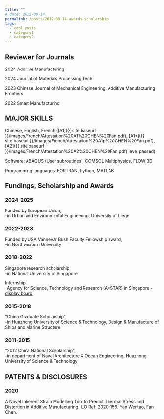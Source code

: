 ```yaml
---
title: ""
# date: 2012-08-14
permalink: /posts/2012-08-14-awards-scholarship
tags:
  - cool posts
  - category1
  - category2
---
```


## Reviewer for Journals

2024 Additive Manufacturing

2024 Journal of Materials Processing Tech

2023 Chinese Journal of Mechanical Engineering: Additive Manufacturing Frontiers

2022 Smart Manufacturing

## MAJOR SKILLS

Chinese, English, French ([A1]({{ site.baseurl }}/images/French/Attestation%20A1%20CHEN%20Fan.pdf), [A1+]({{ site.baseurl }}/images/French/Attestation%20A1p%20CHEN%20Fan.pdf), [A2]({{ site.baseurl }}/images/French/Attestation%20A2%20CHEN%20Fan.pdf) level passed)

Software: ABAQUS (User subroutines), COMSOL Multiphysics, FLOW 3D

Programming languages: FORTRAN, Python, MATLAB

## Fundings, Scholarship and Awards

### 2024-2025
Funded by European Union,  
-in Urban and Environmental Engineering, University of Liege

### 2022-2023
Funded by USA Vannevar Bush Faculty Fellowship award,  
-in Northwestern University

### 2018-2022
Singapore research scholarship,  
-in National University of Singapore

Internship  
-Agency for Science, Technology and Research (A*STAR) in Singapore - [display board](https://www.a-star.edu.sg/ihpc/internship/chen-fan)

### 2015-2018
"China Graduate Scholarship",  
-in Huazhong University of Science & Technology, Design & Manufacture of Ships and Marine Structure

### 2011-2015
"2012 China National Scholarship",  
-in department of Naval Architecture & Ocean Engineering, Huazhong University of Science & Technology

## PATENTS & DISCLOSURES

### 2020
A Novel Inherent Strain Modelling Tool to Predict Thermal Stress and Distortion in Additive Manufacturing. ILO Ref: 2020-156. Yan Wentao, Fan Chen.